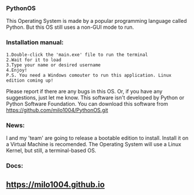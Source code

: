 ### PythonOS
This Operating System is made by a popular programming language called Python.
But this OS still uses a non-GUI mode to run.
 
### Installation manual:
    1.Double-click the 'main.exe' file to run the terminal
    2.Wait for it to load
    3.Type your name or desired username
    4.Enjoy!
    P.S. You need a Windows comouter to run this application. Linux edition coming up!
Please report if there are any bugs in this OS. Or, if you have any suggestions, just let me know.
This software isn't developed by Python or Python Software Foundation.
You can download this software from https://github.com/milo1004/PythonOS.git

### News:
  I and my 'team' are going to release a bootable edition to install.
  Install it on a Virtual Machine is recomended. The Operating System will use a Linux Kernel, but   still, a terminal-based OS.

### Docs:
  https://milo1004.github.io
  ---
